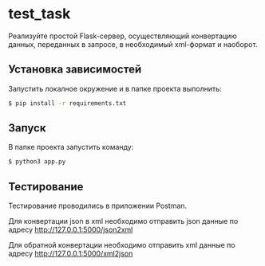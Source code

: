 # test_task
Реализуйте простой Flask-сервер, осуществляющий конвертацию данных, переданных 
в запросе, в необходимый xml-формат и наоборот.

## Установка зависимостей
Запустить локалное окружение и в папке проекта выполнить:
```bash
$ pip install -r requirements.txt
```

## Запуск
В папке проекта запустить команду:
```bash
$ python3 app.py
```

## Тестирование 
Тестирование проводились в приложении Postman.

Для конвертации json в xml необходимо отправить json данные по адресу http://127.0.0.1:5000/json2xml

Для обратной конвертации необходимо отправить xml данные по адресу http://127.0.0.1:5000/xml2json
